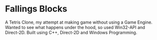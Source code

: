 # Fallings Blocks
 
A Tetris Clone, my attempt at making game without using a Game Engine. Wanted to see what happens under the hood, so used Win32-API and Direct-2D.
Built using C++, Direct-2D and Windows Programming.
